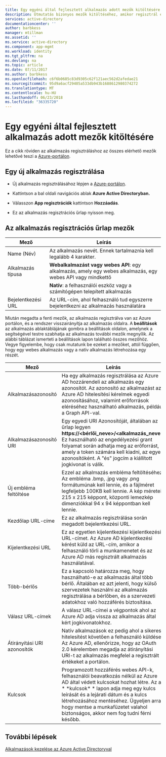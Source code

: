 ```yaml
---
title: Egy egyéni által fejlesztett alkalmazás adott mezők kitöltésére |} Microsoft Docs
description: Útmutatás bizonyos mezők kitöltéséhez, amikor regisztrál egy egyéni fejlett alkalmazást az Azure ad szolgáltatással
services: active-directory
documentationcenter: ''
author: barbkess
manager: mtillman
ms.assetid: ''
ms.service: active-directory
ms.component: app-mgmt
ms.workload: identity
ms.tgt_pltfrm: na
ms.devlang: na
ms.topic: article
ms.date: 07/11/2017
ms.author: barbkess
ms.openlocfilehash: c6f6b0685c83d9305c62f121aec562d2afedae21
ms.sourcegitcommit: 95d9a6acf29405a533db943b1688612980374272
ms.translationtype: MT
ms.contentlocale: hu-HU
ms.lasthandoff: 06/23/2018
ms.locfileid: "36335720"
---
```

# <a name="how-to-fill-out-specific-fields-for-a-custom-developed-application"></a>Egy egyéni által fejlesztett alkalmazás adott mezők kitöltésére

Ez a cikk röviden az alkalmazás regisztráláshoz az összes elérhető mezők lehetővé teszi a [Azure-portálon](https://portal.azure.com).

## <a name="register-a-new-application"></a>Egy új alkalmazás regisztrálása

-   Új alkalmazás regisztrálásához lépjen a [Azure-portálon](https://portal.azure.com).

-   Kattintson a bal oldali navigációs ablak **Azure Active Directoryban.**

-   Válasszon **App regisztrációk** kattintson **Hozzáadás**.

-   Ez az alkalmazás regisztrációs űrlap nyisson meg.

## <a name="fields-in-the-application-registration-form"></a>Az alkalmazás regisztrációs űrlap mezők


| Mező            | Leírás                                                                              |
|------------------|------------------------------------------------------------------------------------------|
| Name (Név)             | Az alkalmazás nevét. Ennek tartalmaznia kell legalább 4 karakter.                |
| Alkalmazás típusa | **Webalkalmazást vagy webes API**: egy alkalmazás, amely egy webes alkalmazás, egy webes API vagy mindkettő 
| |**Natív**: a felhasználói eszköz vagy a számítógépen telepített alkalmazás           |
| Bejelentkezési URL      | Az URL-cím, ahol felhasználó tud egyszerre bejelentkezni az alkalmazás használatára                                  |

Miután megadta a fenti mezők, az alkalmazás regisztrálva van az Azure portálon, és a rendszer visszairányítja az alkalmazás oldalra. A **beállítások** az alkalmazás ablaktáblájának gombra a beállítások oldalon, amelynek a segítségével testre szabhatja az alkalmazás további mezők megnyílik. Az alábbi táblázat ismerteti a beállítások lapon található összes mezőhöz. Vegye figyelembe, hogy csak mutatunk be ezeket a mezőket, attól függően, hogy egy webes alkalmazás vagy a natív alkalmazás létrehozása egy részét.

| Mező           | Leírás                                                                                                                                                                                                                                                                                                     |
|-----------------|-----------------------------------------------------------------------------------------------------------------------------------------------------------------------------------------------------------------------------------------------------------------------------------------------------------------|
| Alkalmazásazonosító  | Ha egy alkalmazás regisztrálása az Azure AD hozzárendeli az alkalmazás egy azonosítót. Az azonosító az alkalmazást az Azure AD hitelesítési kérelmek egyedi azonosításához, valamint erőforrások eléréséhez használható alkalmazás, például a Graph API-val.                                                          |
| Alkalmazásazonosító URI      | Egy egyedi URI Azonosítóját, általában az űrlap legyen **https://&lt;bérlői\_neve&gt;/&lt;alkalmazás\_neve&gt;.** Ez használható az engedélyezési grant folyamat során adhatja meg az erőforrást, amely a token számára kell kiadni, az egyedi azonosítóként. A "és" jogcím a kiállított jogkivonat is válik. |
| Új embléma feltöltése | Ezzel az alkalmazás embléma feltöltéséhez. Az embléma .bmp, .jpg vagy .png formátumúnak kell lennie, és a fájlméret legfeljebb 100KB kell lennie. A kép méretei 215 x 215 képpont, központi lemezkép dimenziókkal 94 x 94 képpontban kell lennie.                                                       |
| Kezdőlap URL-címe   | Ez az alkalmazás regisztrálása során megadott bejelentkezési URL.                                                                                                                                                                                                                                              |
| Kijelentkezési URL      | Ez az egyetlen kijelentkezési kijelentkezési URL-címet. Az Azure AD kijelentkezési kérést küld az URL-cím, amikor a felhasználó törli a munkamenetet és az Azure AD más regisztrált alkalmazás használatával.                                                                                                                                       |
| Több-bérlős  | Ez a kapcsoló határozza meg, hogy használható-e az alkalmazás által több bérlő. Általában ez azt jelenti, hogy külső szervezetek használni az alkalmazás regisztrálása a bérlőben, és a szervezeti adatokhoz való hozzáférés biztosítása.                                                                   |
| Válasz URL-címek      | A válasz URL-címei a végpontok ahol az Azure AD adja vissza az alkalmazás által kért jogkivonatokhoz.                                                                                                                                                                                                          |
| Átirányítási URI azonosítók   | Natív alkalmazások ez pedig ahol a sikeres hitelesítést követően a felhasználó küldése. Az Azure AD, ellenőrizze, hogy az OAuth 2.0 kérelemben megadja az átirányítási URI-t az alkalmazás megfelel a regisztrált értékeket a portálon.                                                            |
| Kulcsok            | Programozott hozzáférés webes API-k, felhasználói beavatkozás nélkül az Azure AD által védett kulcsokat hozhat létre. Az a \* \*kulcsok\* \* lapon adja meg egy kulcs leírását és a lejárati dátum és a kulcs létrehozásához mentéséhez. Ügyeljen arra, hogy mentse a munkafüzetet valahol biztonságos, akkor nem fog tudni férni később.             |

## <a name="next-steps"></a>További lépések
[Alkalmazások kezelése az Azure Active Directoryval](manage-apps/what-is-application-management.md)
